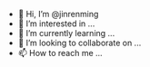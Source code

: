- 👋 Hi, I’m @jinrenming
- 👀 I’m interested in ...
- 🌱 I’m currently learning ...
- 💞️ I’m looking to collaborate on ...
- 📫 How to reach me ...

<!---
jinrenming/jinrenming is a ✨ special ✨ repository because its `README.md` (this file) appears on your GitHub profile.
You can click the Preview link to take a look at your changes.
--->
